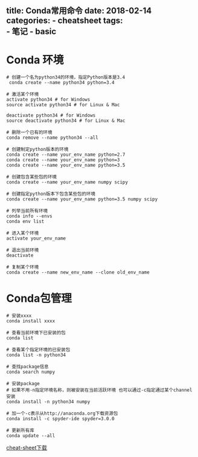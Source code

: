 ﻿title: Conda常用命令
date: 2018-02-14
categories: 
		- cheatsheet
tags:  
		- 笔记
		- basic
---

# Conda 环境

```
# 创建一个名为python34的环境，指定Python版本是3.4
 conda create --name python34 python=3.4

# 激活某个环境
activate python34 # for Windows
source activate python34 # for Linux & Mac

deactivate python34 # for Windows
source deactivate python34 # for Linux & Mac

# 删除一个已有的环境
conda remove --name python34 --all

# 创建制定python版本的环境
conda create --name your_env_name python=2.7
conda create --name your_env_name python=3
conda create --name your_env_name python=3.5

# 创建包含某些包的环境
conda create --name your_env_name numpy scipy

# 创建指定python版本下包含某些包的环境
conda create --name your_env_name python=3.5 numpy scipy

# 列举当前所有环境
conda info --envs
conda env list

# 进入某个环境
activate your_env_name

# 退出当前环境
deactivate 

# 复制某个环境
conda create --name new_env_name --clone old_env_name 
```
<!-- more -->
# Conda包管理
```
# 安装xxxx
conda install xxxx

# 查看当前环境下已安装的包
conda list

# 查看某个指定环境的已安装包
conda list -n python34

# 查找package信息
conda search numpy

# 安装package
# 如果不用-n指定环境名称，则被安装在当前活跃环境 也可以通过-c指定通过某个channel安装
conda install -n python34 numpy 

# 加一个-c表示从http://anaconda.org下载资源包
conda install -c spyder-ide spyder=3.0.0

# 更新所有库
conda update --all
```
[cheat-sheet下载](https://conda.io/docs/_downloads/conda-cheatsheet.pdf)



